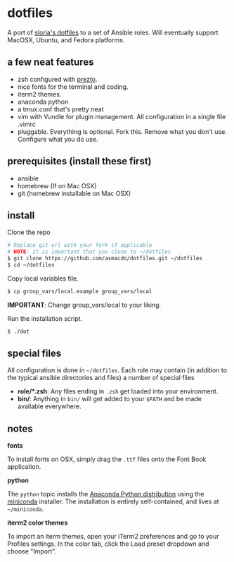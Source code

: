 dotfiles
========

A port of [sloria's dotfiles](https://github.com/sloria/dotfiles) to a set of Ansible roles. Will eventually support MacOSX, Ubuntu, and Fedora platforms.

a few neat features
-------------------

- zsh configured with [prezto](https://github.com/sorin-ionescu/prezto).
- nice fonts for the terminal and coding.
- iterm2 themes.
- anaconda python
- a tmux.conf that's pretty neat
- vim with Vundle for plugin management. All configuration in a single file .vimrc
- pluggable. Everything is optional. Fork this. Remove what you don't use. Configure what you do use.

prerequisites (install these first)
-----------------------------------

- ansible
- homebrew (If on Mac OSX)
- git (homebrew installable on Mac OSX)


install
-------

Clone the repo

```bash
# Replace git url with your fork if applicable
# NOTE: It is important that you clone to ~/dotfiles
$ git clone https://github.com/asmacdo/dotfiles.git ~/dotfiles
$ cd ~/dotfiles
```

Copy local variables file.

```bash
$ cp group_vars/local.example group_vars/local
```

**IMPORTANT**: Change group_vars/local to your liking.

Run the installation script.

```bash
$ ./dot
```

special files
-------------

All configuration is done in `~/dotfiles`. Each role may contain (in addition to the typical ansible directories and files) a number of special files

- **role/\*.zsh**: Any files ending in `.zsh` get loaded into your environment.
- **bin/**: Anything in `bin/` will get added to your `$PATH` and be made available everywhere.

notes
-----

**fonts**

To install fonts on OSX, simply drag the `.ttf` files onto the Font Book application.

**python**

The `python` topic installs the [Anaconda Python distribution](https://store.continuum.io/cshop/anaconda/) using the [miniconda](http://conda.pydata.org/miniconda.html) installer. The installation is entirely self-contained, and lives at `~/miniconda`.

**iterm2 color themes**

To import an iterm themes, open your iTerm2 preferences and go to your Profiles settings. In the color tab, click the Load preset dropdown and choose "Import".
